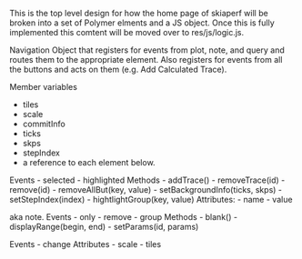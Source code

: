This is the top level design for how the home page of skiaperf will be broken into a set of Polymer elments
and a JS object. Once this is fully implemented this comtent will be moved over to res/js/logic.js.

Navigation
  Object that registers for events from plot, note, and query and routes them to the appropriate element.
  Also registers for events from all the buttons and acts on them (e.g. Add Calculated Trace).

  Member variables
  - tiles
  - scale
  - commitInfo
  - ticks
  - skps
  - stepIndex
  - a reference to each element below.


  <plot-sk>
    Events
    - selected
    - highlighted
    Methods
    - addTrace()
    - removeTrace(id)
    - remove(id)
    - removeAllBut(key, value)
    - setBackgroundInfo(ticks, skps)
    - setStepIndex(index)
    - hightlightGroup(key, value)

  <highlightbar-sk>
    Attributes:
    - name
    - value

  <trace-detail-sk> aka note.
    Events
    - only
    - remove
    - group
    Methods
    - blank()
    - displayRange(begin, end)
    - setParams(id, params)

  <query-sk>
    Events
    - change
    Attributes
    - scale
    - tiles

